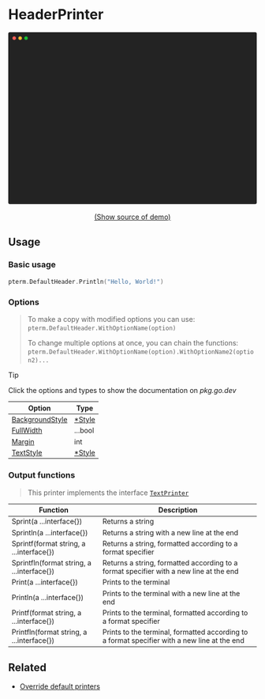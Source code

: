 # HeaderPrinter

<!-- 
Replace all of the following strings with the current printer.
     header Header HeaderPrinter DefaultHeader
-->

![HeaderPrinter Example](https://raw.githubusercontent.com/pterm/pterm/master/_examples/header/animation.svg)

<p align="center"><a href="https://github.com/pterm/pterm/blob/master/_examples/header/main.go" target="_blank">(Show source of demo)</a></p>


## Usage

### Basic usage

```go
pterm.DefaultHeader.Println("Hello, World!")
```

### Options

> To make a copy with modified options you can use:
> `pterm.DefaultHeader.WithOptionName(option)`
>
> To change multiple options at once, you can chain the functions:
> `pterm.DefaultHeader.WithOptionName(option).WithOptionName2(option2)...`

> [!TIP]
> Click the options and types to show the documentation on _pkg.go.dev_

|Option|Type|
|------|----|
|[BackgroundStyle](https://pkg.go.dev/github.com/pterm/pterm#BigTextPrinter.WithBackgroundStyle)|[*Style](https://pkg.go.dev/github.com/pterm/pterm#Style)|
|[FullWidth](https://pkg.go.dev/github.com/pterm/pterm#BigTextPrinter.WithFullWidth)|...bool|
|[Margin](https://pkg.go.dev/github.com/pterm/pterm#BigTextPrinter.WithMargin)|int|
|[TextStyle](https://pkg.go.dev/github.com/pterm/pterm#BigTextPrinter.WithTextStyle)|[*Style](https://pkg.go.dev/github.com/pterm/pterm#Style)|


### Output functions

> This printer implements the interface [`TextPrinter`](https://github.com/pterm/pterm/blob/master/interface_text_printer.go)

|Function|Description|
|------|---------|
|Sprint(a ...interface{})|Returns a string|
|Sprintln(a ...interface{})|Returns a string with a new line at the end|
|Sprintf(format string, a ...interface{})|Returns a string, formatted according to a format specifier|
|Sprintfln(format string, a ...interface{})|Returns a string, formatted according to a format specifier with a new line at the end|
|Print(a ...interface{})|Prints to the terminal|
|Println(a ...interface{})|Prints to the terminal with a new line at the end|
|Printf(format string, a ...interface{})|Prints to the terminal, formatted according to a format specifier|
|Printfln(format string, a ...interface{})|Prints to the terminal, formatted according to a format specifier with a new line at the end|

## Related
- [Override default printers](docs/customizing/override-default-printer.md)